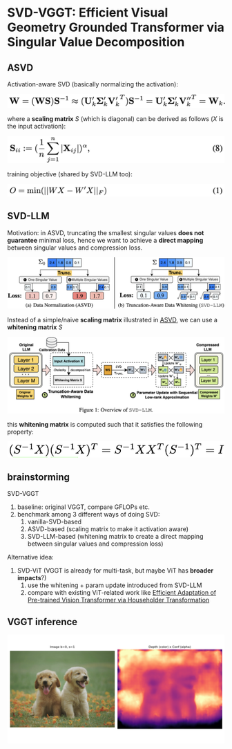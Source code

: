 # SVD-VGGT: Efficient Visual Geometry Grounded Transformer via Singular Value Decomposition

## ASVD

Activation-aware SVD (basically normalizing the activation):

![alt text](docs/ASVD_1.png)

where a **scaling matrix** $S$ (which is diagonal) can be derived as follows ($X$ is the input activation):

![alt text](docs/ASVD_2.png)

training objective (shared by SVD-LLM too):

![alt text](docs/objective.png)

## SVD-LLM

Motivation: in ASVD, truncating the smallest singular values **does not guarantee** minimal loss, hence we want to achieve a **direct mapping** between singular values and compression loss.

![alt text](docs/comparison.png)

Instead of a simple/naive **scaling matrix** illustrated in [ASVD](docs/ASVD_2.png), we can use a **whitening matrix** $S$ 

![alt text](docs/SVD-LLM.png)

this **whitening matrix** is computed such that it satisfies the following property:

![alt text](docs/whitening.png)

## brainstorming

SVD-VGGT

1. baseline: original VGGT, compare GFLOPs etc.
2. benchmark among 3 different ways of doing SVD: 
    1. vanilla-SVD-based
    2. ASVD-based (scaling matrix to make it activation aware)
    3. SVD-LLM-based (whitening matrix to create a direct mapping between singular values and compression loss)

Alternative idea:

1. SVD-ViT (VGGT is already for multi-task, but maybe ViT has **broader impacts**?)
    1. use the whitening + param update introduced from SVD-LLM
    2. compare with existing ViT-related work like [Efficient Adaptation of Pre-trained Vision Transformer via Householder Transformation](https://arxiv.org/pdf/2410.22952)


## VGGT inference

![alt text](toy_output/depth_b0_s1.png)